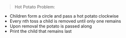 > Hot Potato Problem:

- Children form a circle and pass a hot potato clockwise
- Every nth toss a child is removed until only one remains
- Upon removal the potato is passed along
- Print the child that remains last



